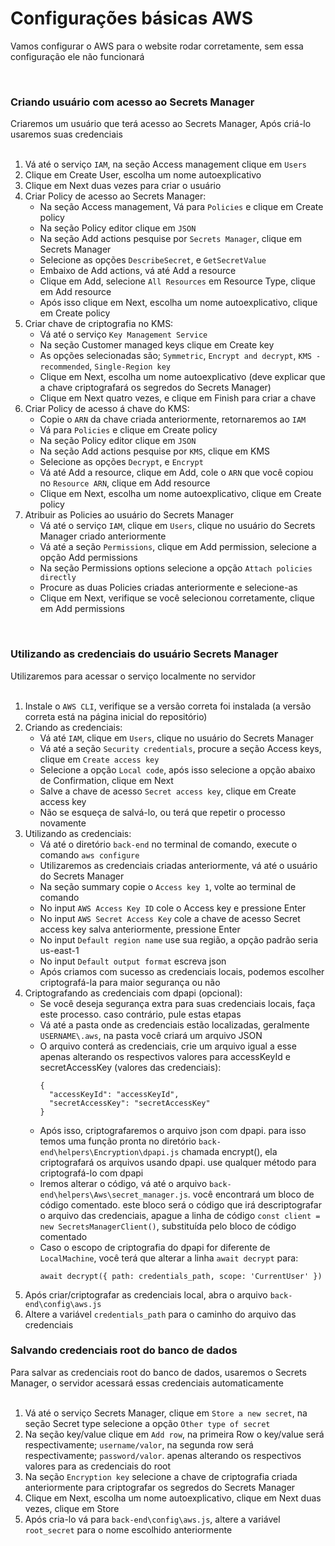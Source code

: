 # Configurações básicas AWS #
Vamos configurar o AWS para o website rodar corretamente, sem essa configuração ele não funcionará

<br/>
<h3> Criando usuário com acesso ao Secrets Manager </h3>
Criaremos um usuário que terá acesso ao Secrets Manager, Após criá-lo usaremos suas credenciais
<br/>
<br/>

<ol>
  <li>Vá até o serviço <code>IAM</code>, na seção Access management clique em <code>Users</code></li>
  <li>Clique em Create User, escolha um nome autoexplicativo</li>
  <li>Clique em Next duas vezes para criar o usuário</li>
  <li>
    Criar Policy de acesso ao Secrets Manager:
    <ul>
      <li>Na seção Access management, Vá para <code>Policies</code> e clique em Create policy</li>
      <li>Na seção Policy editor clique em <code>JSON</code></li>
      <li>Na seção Add actions pesquise por <code>Secrets Manager</code>, clique em Secrets Manager</li>
      <li>Selecione as opções <code>DescribeSecret</code>, e <code>GetSecretValue</code></li>
      <li>Embaixo de Add actions, vá até Add a resource</li>
      <li>Clique em Add, selecione <code>All Resources</code> em Resource Type, clique em Add resource</li>
      <li>Após isso clique em Next, escolha um nome autoexplicativo, clique em Create policy</li>
    </ul>
  </li>
  <li>
    Criar chave de criptografia no KMS:
    <ul>
      <li>Vá até o serviço <code>Key Management Service</code></li>
      <li>Na seção Customer managed keys clique em Create key</li>
      <li>As opções selecionadas são; <code>Symmetric</code>, <code>Encrypt and decrypt</code>, <code>KMS - recommended</code>, <code>Single-Region key</code></li>
      <li>Clique em Next, escolha um nome autoexplicativo (deve explicar que a chave criptografará os segredos do Secrets Manager)</li> 
      <li>Clique em Next quatro vezes, e clique em Finish para criar a chave</li>
    </ul>
  </li>
  <li>
    Criar Policy de acesso á chave do KMS:
    <ul>
      <li>Copie o <code>ARN</code> da chave criada anteriormente, retornaremos ao <code>IAM</code></li>
      <li>Vá para <code>Policies</code> e clique em Create policy</li>
      <li>Na seção Policy editor clique em <code>JSON</code></li>
      <li>Na seção Add actions pesquise por <code>KMS</code>, clique em KMS</li>
      <li>Selecione as opções <code>Decrypt</code>, e <code>Encrypt</code></li>
      <li>Vá até Add a resource, clique em Add, cole o <code>ARN</code> que você copiou no <code>Resource ARN</code>, clique em Add resource</li>
      <li>Clique em Next, escolha um nome autoexplicativo, clique em Create policy</li>
    </ul>
  </li>
  <li>
    Atribuir as Policies ao usuário do Secrets Manager 
    <ul>
      <li>Vá até o serviço <code>IAM</code>, clique em <code>Users</code>, clique no usuário do Secrets Manager criado anteriormente</li> 
      <li>Vá até a seção <code>Permissions</code>, clique em Add permission, selecione a opção Add permissions</li>
      <li>Na seção Permissions options selecione a opção <code>Attach policies directly</code></li>
      <li>Procure as duas Policies criadas anteriormente e selecione-as</li>
      <li>Clique em Next, verifique se você selecionou corretamente, clique em Add permissions</li>
    </ul>
  </li>
</ol>

<br/>

<h3> Utilizando as credenciais do usuário Secrets Manager </h3>
Utilizaremos para acessar o serviço localmente no servidor

<br/>
<br/>

<ol>
  <li>Instale o <code>AWS CLI</code>, verifique se a versão correta foi instalada (a versão correta está na página inicial do repositório) </li>
  <li>
    Criando as credenciais:
    <ul>
      <li>Vá até <code>IAM</code>, clique em <code>Users</code>, clique no usuário do Secrets Manager</li>
      <li>Vá até a seção <code>Security credentials</code>, procure a seção Access keys, clique em <code>Create access key</code></li>
      <li>Selecione a opção <code>Local code</code>, após isso selecione a opção abaixo de Confirmation, clique em Next</li>
      <li>Salve a chave de acesso <code>Secret access key</code>, clique em Create access key</li>
      <li>Não se esqueça de salvá-lo, ou terá que repetir o processo novamente</li>
    </ul>
  </li>
  <li>
    Utilizando as credenciais: 
    <ul>
      <li>Vá até o diretório <code>back-end</code> no terminal de comando, execute o comando <code>aws configure</code></li>
      <li>Utilizaremos as credenciais criadas anteriormente, vá até o usuário do Secrets Manager</li>
      <li>Na seção summary copie o <code>Access key 1</code>, volte ao terminal de comando</li>
      <li>No input <code>AWS Access Key ID</code> cole o Access key e pressione Enter</li>
      <li>No input <code>AWS Secret Access Key</code> cole a chave de acesso Secret access key salva anteriormente, pressione Enter</li>
      <li>No input <code>Default region name</code> use sua região, a opção padrão seria us-east-1</li>
      <li>No input <code>Default output format</code> escreva json</li>
      <li>Após criamos com sucesso as credenciais locais, podemos escolher criptografá-la para maior segurança ou não</li>
    </ul>
  </li>
  <li>
    Criptografando as credenciais com dpapi (opcional):
    <ul>
      <li>Se você deseja segurança extra para suas credenciais locais, faça este processo. caso contrário, pule estas etapas</li>
      <li>Vá até a pasta onde as credenciais estão localizadas, geralmente <code>USERNAME\.aws</code>, na pasta você criará um arquivo JSON</li>
      <li>O arquivo conterá as credenciais, crie um arquivo igual a esse apenas alterando os respectivos valores para accessKeyId e secretAccessKey (valores das credenciais):
      <pre><code>{
  "accessKeyId": "accessKeyId",
  "secretAccessKey": "secretAccessKey"
}</code></pre>
      </li>
      <li>
        Após isso, criptografaremos o arquivo json com dpapi. para isso temos uma função pronta no diretório <code>back-end\helpers\Encryption\dpapi.js</code> chamada encrypt(),
        ela criptografará os arquivos usando dpapi. use qualquer método para criptografá-lo com dpapi
      </li>
      <li> 
        Iremos alterar o código, vá até o arquivo <code>back-end\helpers\Aws\secret_manager.js</code>. você encontrará um bloco de código comentado. este bloco será o código que irá descriptografar o arquivo das credenciais,
        apague a linha de código <code>const client = new SecretsManagerClient()</code>, substituída pelo bloco de código comentado
      </li>
      <li>
        Caso o escopo de criptografia do dpapi for diferente de <code>LocalMachine</code>, você terá que alterar a linha <code>await decrypt</code> para:
        <pre><code>await decrypt({ path: credentials_path, scope: 'CurrentUser' })</code></pre>
      </li>
    </ul>
  </li>
  <li>Após criar/criptografar as credenciais local, abra o arquivo <code>back-end\config\aws.js</code></li>
  <li>Altere a variável <code>credentials_path</code> para o caminho do arquivo das credenciais</li>
</ol>

<h3> Salvando credenciais root do banco de dados </h3>
Para salvar as credenciais root do banco de dados, usaremos o Secrets Manager, o servidor acessará essas credenciais automaticamente

<br/>
<br/>

<ol>
  <li>Vá até o serviço Secrets Manager, clique em <code>Store a new secret</code>, na seção Secret type selecione a opção <code>Other type of secret</code></li>
  <li>
    Na seção key/value clique em <code>Add row</code>, na primeira Row o key/value será respectivamente; <code>username/valor</code>, na segunda row será respectivamente; <code>password/valor</code>. 
    apenas alterando os respectivos valores para as credenciais do root
  </li>
  <li>Na seção <code>Encryption key</code> selecione a chave de criptografia criada anteriormente para criptografar os segredos do Secrets Manager</li>
  <li>Clique em Next, escolha um nome autoexplicativo, clique em Next duas vezes, clique em Store</li>
  <li>Após cria-lo vá para <code>back-end\config\aws.js</code>, altere a variável <code>root_secret</code> para o nome escolhido anteriormente</li>
</ol>





   
